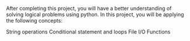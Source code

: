 After completing this project, you will have a better understanding of solving logical problems using python. In this project, you will be applying the following concepts:

String operations
Conditional statement and loops
File I/O
Functions